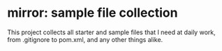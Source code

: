 # mirror: sample file collection

This project collects all starter and sample files that I need at daily work, from .gitignore to pom.xml, and any other things alike.
